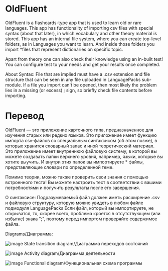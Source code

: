 # OldFluent
OldFluent is a flashcards-type app that is used to learn old or rare languages.
This app has functionality of importing csv files with special syntax (about that later), in which vocabulary and other theory material is stored.
This app has an internal file system, where you can create top-level folders, as in Languages you want to learn. And inside those folders you import *files that represent dictionaries on specific topic.

Apart from theory one can also check their knowledge using an in-built test! You can configure test to your needs and get your results once completed.

About Syntax:
File that are implied must have a .csv extension and file structure that can be seen in any file uploaded in LanguagePacks sub-module.
If a file you import can't be opened, then most likely the problem lies in a missing (or excess) ; sign, so briefly check file contents before importing.

# Перевод
OldFluent — это приложение карточного типа, предназначенное для изучения старых или редких языков.
Это приложение имеет функцию импорта csv-файлов со специальным синтаксисом (об этом позже), в которых хранится словарный запас и иной теоретический материал.
Это приложение имеет внутреннюю файловую систему, в которой вы можете создавать папки верхнего уровня, например, языки, которые вы хотите выучить. И внутри этих папок вы импортируете * файлы, представляющие словари по определенной теме.

Помимо теории, можно также проверить свои знания с помощью встроенного теста! Вы можете настроить тест в соответствии с вашими потребностями и получить результаты после его завершения.

О синтаксисе:
Подразумеваемый файл должен иметь расширение .csv и файловую структуру, которую можно увидеть в любом файле подмодуля LanguagePacks
Если файл, который вы импортируете, не открыватся, то, скорее всего, проблема кроется в отсутствующем (или избытке) знака ";", поэтому перед импортом проверяйте содержимое файла.

Diagrams/Диаграмма:

![image](https://github.com/SaulWyrm/OldFluent/assets/104003925/cc35eb1e-9451-4986-b6d2-1eb1f91bbb3d)
State transition diagram/Диаграмма переходов состояний

![image](https://github.com/SaulWyrm/OldFluent/assets/104003925/7b1817a1-1d85-414b-a1b6-64b439806119)
Activity diagram/Диаграмма деятельности

![image](https://github.com/SaulWyrm/OldFluent/assets/104003925/3a4fdb4c-dfbd-4582-aa74-4a8d690a987d)
Functional diagram/Функциональная схема программы



